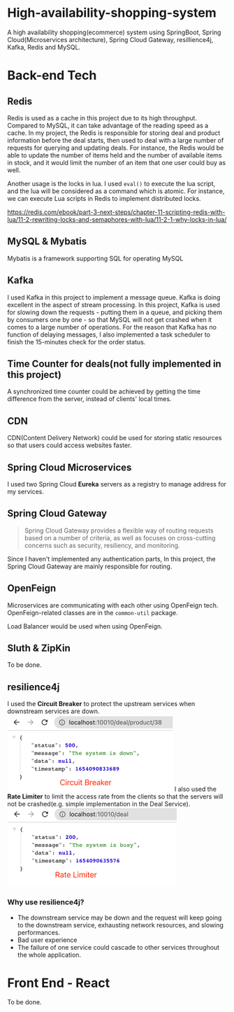 # High-availability-shopping-system
A high availability shopping(ecommerce) system using SpringBoot, Spring Cloud(Microservices architecture), Spring Cloud Gateway, resillience4j, Kafka, Redis and MySQL.

# Back-end Tech

## Redis
Redis is used as a cache in this project due to its high throughput. Compared to MySQL, it can take advantage of the reading speed as a cache. In my project, the Redis is responsible for storing deal and product information before the deal starts, then used to deal with a large number of requests for querying and updating deals. For instance, the Redis would be able to update the number of items held and the number of available items in stock, and it would limit the number of an item that one user could buy as well.

Another usage is the locks in lua. I used `eval()` to execute the lua script, and the lua will be considered as a command which is atomic. For instance, we can execute Lua scripts in Redis to implement distributed locks. 

https://redis.com/ebook/part-3-next-steps/chapter-11-scripting-redis-with-lua/11-2-rewriting-locks-and-semaphores-with-lua/11-2-1-why-locks-in-lua/

## MySQL & Mybatis
Mybatis is a framework supporting SQL for operating MySQL

## Kafka
I used Kafka in this project to implement a message queue. Kafka is doing excellent in the aspect of stream processing. In this project, Kafka is used for slowing down the requests - putting them in a queue, and picking them by consumers one by one - so that MySQL will not get crashed when it comes to a large number of operations. For the reason that Kafka has no function of delaying messages, I also implemented a task scheduler to finish the 15-minutes check for the order status.

## Time Counter for deals(not fully implemented in this project)

A synchronized time counter could be achieved by getting the time difference from the server, instead of clients' local times.

## CDN
CDN(Content Delivery Network) could be used for storing static resources so that users could access websites faster.

## Spring Cloud Microservices 

I used two Spring Cloud **Eureka** servers as a registry to manage address for my services.

## Spring Cloud Gateway

>Spring Cloud Gateway provides a flexible way of routing requests based on a number of criteria, as well as focuses on cross-cutting concerns such as security, resiliency, and monitoring.

Since I haven't implemented any authentication parts, In this project, the Spring Cloud Gateway are mainly responsible for routing.

## OpenFeign

Microservices are communicating with each other using OpenFeign tech. OpenFeign-related classes are in the `common-util` package.

Load Balancer would be used when using OpenFeign.

## Sluth & ZipKin

To be done.

## resilience4j
I used the **Circuit Breaker** to protect the upstream services when downstream services are down.
![img.png](images/circuitBreaker.png)
I also used the **Rate Limiter** to limit the access rate from the clients so that the servers will not be crashed(e.g. simple implementation in the Deal Service).
![img.png](images/rateLimiter.png)

### Why use resilience4j?
- The downstream service may be down and the request will keep going to the downstream service, exhausting network resources, and slowing performances.
- Bad user experience
- The failure of one service could cascade to other services throughout the whole application.

# Front End - React

To be done.